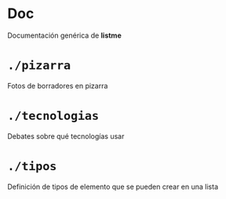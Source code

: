 # Doc

Documentación genérica de **listme**

# `./pizarra`

Fotos de borradores en pizarra

# `./tecnologias`

Debates sobre qué tecnologías usar

# `./tipos`

Definición de tipos de elemento que se pueden crear en una lista
